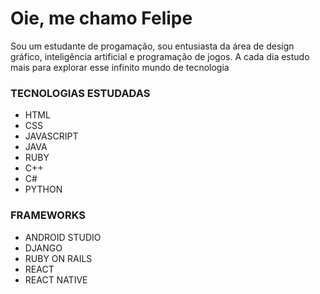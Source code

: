 # Oie, me chamo Felipe

Sou um estudante de progamação, sou entusiasta da área de design gráfico, inteligência artificial e programação de jogos. A cada dia estudo mais para explorar esse infinito mundo de tecnologia

### TECNOLOGIAS ESTUDADAS

* HTML
* CSS
* JAVASCRIPT
* JAVA
* RUBY
* C++
* C#
* PYTHON

### FRAMEWORKS

* ANDROID STUDIO
* DJANGO
* RUBY ON RAILS
* REACT
* REACT NATIVE
